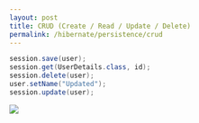 ```yaml
---
layout: post
title: CRUD (Create / Read / Update / Delete)
permalink: /hibernate/persistence/crud
---
```


```java
session.save(user);
session.get(UserDetails.class, id);
session.delete(user);
user.setName("Updated");
session.update(user);
```

![]({{site.cdn}}/hibernate/persistence-crud.png)

